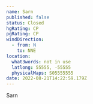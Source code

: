 ```yaml
---
name: Sarn
published: false
status: Closed
hgRating: CP
pgRating: CP
windDirection:
  - from: N
    to: NNE
location:
  what3words: not in use
  latlong: 55555, -55555
  physicalMaps: S05555555
date: 2022-08-21T14:22:59.179Z
---
```


Sarn
